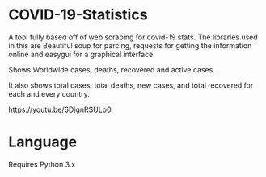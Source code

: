 # COVID-19-Statistics
A tool fully based off of web scraping for covid-19 stats. The libraries used in this are Beautiful soup for parcing, requests for getting the information online and easygui for a graphical interface.

Shows Worldwide cases, deaths, recovered and active cases.

It also shows total cases, total deaths, new cases, and total recovered for each and every country.

https://youtu.be/6DjgnRSULb0

# Language
Requires Python 3.x
